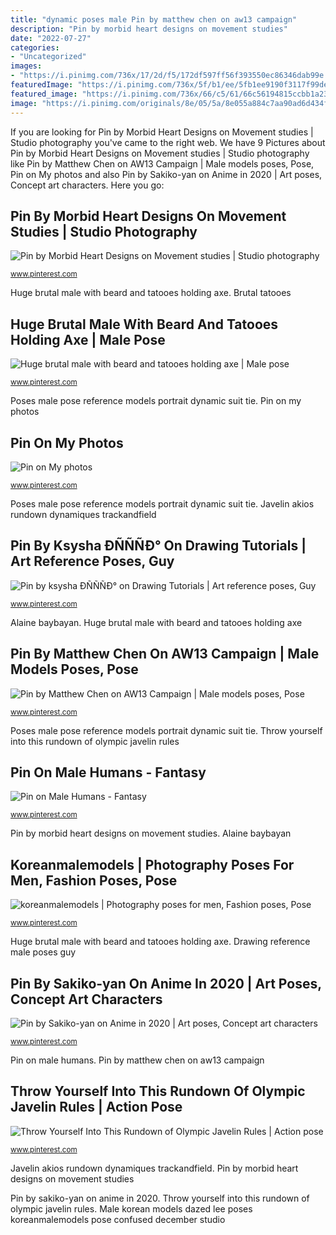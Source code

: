 ```yaml
---
title: "dynamic poses male Pin by matthew chen on aw13 campaign"
description: "Pin by morbid heart designs on movement studies"
date: "2022-07-27"
categories:
- "Uncategorized"
images:
- "https://i.pinimg.com/736x/17/2d/f5/172df597ff56f393550ec86346dab99e.jpg"
featuredImage: "https://i.pinimg.com/736x/5f/b1/ee/5fb1ee9190f3117f99de68bee775e5f0.jpg"
featured_image: "https://i.pinimg.com/736x/66/c5/61/66c56194815ccbb1a235dbea69ccee9e--beards-stock-photos.jpg"
image: "https://i.pinimg.com/originals/8e/05/5a/8e055a884c7aa90ad6d434fa97ee2694.jpg"
---
```


If you are looking for Pin by Morbid Heart Designs on Movement studies | Studio photography you've came to the right web. We have 9 Pictures about Pin by Morbid Heart Designs on Movement studies | Studio photography like Pin by Matthew Chen on AW13 Campaign | Male models poses, Pose, Pin on My photos and also Pin by Sakiko-yan on Anime in 2020 | Art poses, Concept art characters. Here you go:

## Pin By Morbid Heart Designs On Movement Studies | Studio Photography

![Pin by Morbid Heart Designs on Movement studies | Studio photography](https://i.pinimg.com/originals/78/00/47/780047b55ee80b0dc2468ad16cab2278.jpg "Throw yourself into this rundown of olympic javelin rules")

<small>www.pinterest.com</small>

Huge brutal male with beard and tatooes holding axe. Brutal tatooes

## Huge Brutal Male With Beard And Tatooes Holding Axe | Male Pose

![Huge brutal male with beard and tatooes holding axe | Male pose](https://i.pinimg.com/736x/66/c5/61/66c56194815ccbb1a235dbea69ccee9e--beards-stock-photos.jpg "Pin by matthew chen on aw13 campaign")

<small>www.pinterest.com</small>

Poses male pose reference models portrait dynamic suit tie. Pin on my photos

## Pin On My Photos

![Pin on My photos](https://i.pinimg.com/736x/17/2d/f5/172df597ff56f393550ec86346dab99e.jpg "Reference knight medieval armor fantasy poses pose century clothing sword human 13th male action clothes dress wear warriors visit under")

<small>www.pinterest.com</small>

Poses male pose reference models portrait dynamic suit tie. Javelin akios rundown dynamiques trackandfield

## Pin By Ksysha ÐÑÑÑÐ° On Drawing Tutorials | Art Reference Poses, Guy

![Pin by ksysha ÐÑÑÑÐ° on Drawing Tutorials | Art reference poses, Guy](https://i.pinimg.com/736x/80/09/7a/80097a71d3da2da2ba3bcdafaf4fb553.jpg "Huge brutal male with beard and tatooes holding axe")

<small>www.pinterest.com</small>

Alaine baybayan. Huge brutal male with beard and tatooes holding axe

## Pin By Matthew Chen On AW13 Campaign | Male Models Poses, Pose

![Pin by Matthew Chen on AW13 Campaign | Male models poses, Pose](https://i.pinimg.com/originals/8e/05/5a/8e055a884c7aa90ad6d434fa97ee2694.jpg "Pin on male humans")

<small>www.pinterest.com</small>

Poses male pose reference models portrait dynamic suit tie. Throw yourself into this rundown of olympic javelin rules

## Pin On Male Humans - Fantasy

![Pin on Male Humans - Fantasy](https://i.pinimg.com/originals/ec/1b/4b/ec1b4bffaee30dc54bd2964d2bac8697.jpg "Poses male pose reference models portrait dynamic suit tie")

<small>www.pinterest.com</small>

Pin by morbid heart designs on movement studies. Alaine baybayan

## Koreanmalemodels | Photography Poses For Men, Fashion Poses, Pose

![koreanmalemodels | Photography poses for men, Fashion poses, Pose](https://i.pinimg.com/736x/ea/6f/13/ea6f137f693a0b901cc78c76d03744c1--male-models-korean.jpg "Throw yourself into this rundown of olympic javelin rules")

<small>www.pinterest.com</small>

Huge brutal male with beard and tatooes holding axe. Drawing reference male poses guy

## Pin By Sakiko-yan On Anime In 2020 | Art Poses, Concept Art Characters

![Pin by Sakiko-yan on Anime in 2020 | Art poses, Concept art characters](https://i.pinimg.com/736x/5f/b1/ee/5fb1ee9190f3117f99de68bee775e5f0.jpg "Alaine baybayan")

<small>www.pinterest.com</small>

Pin on male humans. Pin by matthew chen on aw13 campaign

## Throw Yourself Into This Rundown Of Olympic Javelin Rules | Action Pose

![Throw Yourself Into This Rundown of Olympic Javelin Rules | Action pose](https://i.pinimg.com/originals/57/ac/99/57ac994a3f2aba9752ebd95a7b420562.jpg "Pin on my photos")

<small>www.pinterest.com</small>

Javelin akios rundown dynamiques trackandfield. Pin by morbid heart designs on movement studies

Pin by sakiko-yan on anime in 2020. Throw yourself into this rundown of olympic javelin rules. Male korean models dazed lee poses koreanmalemodels pose confused december studio
